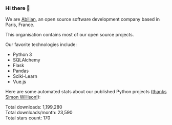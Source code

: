 ### Hi there 👋

We are [Abilian](https://abilian.com/), an open source software development company based in Paris, France.

This organisation contains most of our open source projects.

Our favorite technologies include:

- Python 3
- SQLAlchemy
- Flask
- Pandas
- Sciki-Learn
- Vue.js

Here are some automated stats about our published Python projects
([thanks Simon Willison!][sw-post]):

<!--marker-->
Total downloads: 1,199,280<br>
Total downloads/month: 23,590<br>
Total stars count: 170
<!--end-->

[sw-post]: https://simonwillison.net/2020/Jul/10/self-updating-profile-readme/
